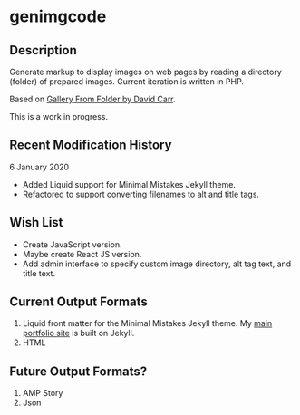 # genimgcode

## Description

Generate markup to display images on web pages by reading a directory (folder) of prepared images. Current iteration is written in PHP.

Based on [Gallery From Folder by David Carr](https://daveismyname.blog/creating-an-image-gallery-from-a-folder-of-images-automatically).

This is a work in progress.

## Recent Modification History

6 January 2020
- Added Liquid support for Minimal Mistakes Jekyll theme.
- Refactored to support converting filenames to alt and title tags.

## Wish List

- Create JavaScript version. 
- Maybe create React JS version. 
- Add admin interface to specify custom image directory, alt tag text, and title text.

## Current Output Formats

1. Liquid front matter for the Minimal Mistakes Jekyll theme. My [main portfolio site](https://caughtmyeye.dev) is built on Jekyll.
2. HTML

## Future Output Formats?

1. AMP Story
2. Json
